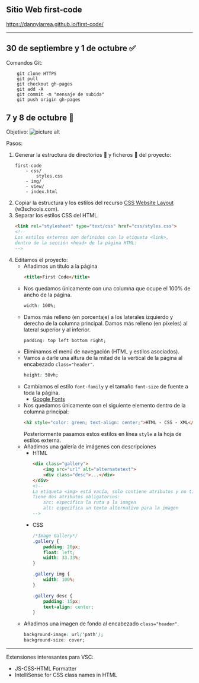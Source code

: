 ## Sitio Web first-code
https://dannylarrea.github.io/first-code/
- - - -
## 30 de septiembre y 1 de octubre :white_check_mark:
Comandos Git:
```git
    git clone HTTPS
    git pull
    git checkout gh-pages 
    git add -A
    git commit -m "mensaje de subida"
    git push origin gh-pages
```

## 7 y 8 de octubre :mega:
Objetivo:
![picture alt](https://raw.githubusercontent.com/dannylarrea/first-code/master/img/objetivo_1.png "first-code")

Pasos:
1. Generar la estructura de directorios :open_file_folder: y ficheros :page_facing_up: del proyecto:
    ```HASH
    first-code
        - css/
            styles.css
        - img/
        - view/
        - index.html
    ```
2. Copiar la estructura y los estilos del recurso [CSS Website Layout](https://www.w3schools.com/css/tryit.asp?filename=trycss_website_layout_grid "código fuente") (w3schools.com).
3. Separar los estilos CSS del HTML.
    ```HTML
    <link rel="stylesheet" type="text/css" href="css/styles.css">
    <!--
    Los estilos externos son definidos con la etiqueta <link>,
    dentro de la sección <head> de la página HTML:
    -->
    ```
4. Editamos el proyecto:
    - Añadimos un título a la página
        ```HTML
        <title>First Code</title>
        ```
    - Nos quedamos únicamente con una columna que ocupe el 100% de ancho de la página.
        ```CSS
        width: 100%;
        ```
    - Damos más relleno (en porcentaje) a los laterales izquierdo y derecho de la columna principal. Damos más relleno (en píxeles) al lateral superior y al inferior.
        ```CSS
        padding: top left bottom right;
        ```
    - Eliminamos el menú de navegación (HTML y estilos asociados).
    - Vamos a darle una altura de la mitad de la vertical de la página al encabezado ```class="header"```.
        ```CSS
        height: 50vh;
        ```
    - Cambiamos el estilo ```font-family``` y el tamaño ```font-size``` de fuente a toda la página.
        - [Google Fonts](https://fonts.google.com/ "fuentes")
    - Nos quedamos únicamente con el siguiente elemento dentro de la columna principal:
        ```HTML
        <h2 style="color: green; text-align: center;">HTML - CSS - XML</h2>
        ```
        Posteriormente pasamos estos estilos en línea ```style``` a la hoja de estilos externa.
    - Añadimos una galería de imágenes con descripciones
        - HTML
            ```HTML
            <div class="gallery">
                <img src="url" alt="alternatetext">
                <div class="desc">...</div>
            </div>
            <!--
            La etiqueta <img> está vacía, solo contiene atributos y no tiene una etiqueta de cierre.
            Tiene dos atributos obligatorios:
                src: especifica la ruta a la imagen
                alt: especifica un texto alternativo para la imagen
            -->
            ```
        - CSS
            ```CSS
            /*Image Gallery*/
            .gallery {
                padding: 20px;
                float: left;
                width: 33.33%;
            }

            .gallery img {
                width: 100%;
            }

            .gallery desc {
                padding: 15px;
                text-align: center;
            }
            ```
    - Añadimos una imagen de fondo al encabezado ```class="header"```.
        ```CSS
        background-image: url('path');
        background-size: cover;
        ```

- - - -
Extensiones interesantes para VSC:
- JS-CSS-HTML Formatter
- IntelliSense for CSS class names in HTML
